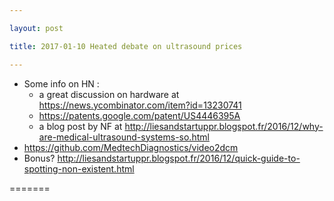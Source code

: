 ```yaml
---

layout: post

title: 2017-01-10 Heated debate on ultrasound prices

---
```



-   Some info on HN :
    -   a great discussion on hardware at
        https://news.ycombinator.com/item?id=13230741
    -   https://patents.google.com/patent/US4446395A
    -   a blog post by NF at
        http://liesandstartuppr.blogspot.fr/2016/12/why-are-medical-ultrasound-systems-so.html
-   https://github.com/MedtechDiagnostics/video2dcm
-   Bonus?
    http://liesandstartuppr.blogspot.fr/2016/12/quick-guide-to-spotting-non-existent.html

=======

